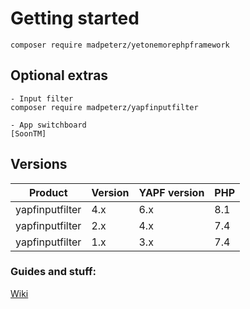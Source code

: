 # Getting started
```
composer require madpeterz/yetonemorephpframework
```

## Optional extras
```
- Input filter
composer require madpeterz/yapfinputfilter

- App switchboard
[SoonTM]
```
## Versions

| Product | Version  | YAPF version | PHP |
|--|--|--|--|
| yapfinputfilter | 4.x | 6.x | 8.1 |
| yapfinputfilter | 2.x | 4.x | 7.4 |
| yapfinputfilter | 1.x | 3.x | 7.4 |

### Guides and stuff:
[Wiki](https://github.com/Madpeterz/yetonemorephpframework/wiki)
